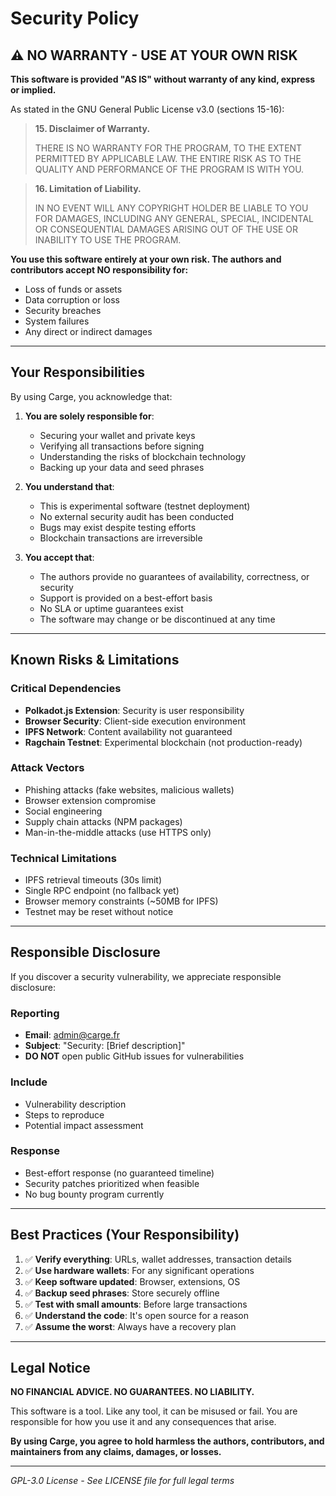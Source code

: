 # Security Policy

## ⚠️ NO WARRANTY - USE AT YOUR OWN RISK

**This software is provided "AS IS" without warranty of any kind, express or implied.**

As stated in the GNU General Public License v3.0 (sections 15-16):

> **15. Disclaimer of Warranty.**
> 
> THERE IS NO WARRANTY FOR THE PROGRAM, TO THE EXTENT PERMITTED BY APPLICABLE LAW. THE ENTIRE RISK AS TO THE QUALITY AND PERFORMANCE OF THE PROGRAM IS WITH YOU.

> **16. Limitation of Liability.**
> 
> IN NO EVENT WILL ANY COPYRIGHT HOLDER BE LIABLE TO YOU FOR DAMAGES, INCLUDING ANY GENERAL, SPECIAL, INCIDENTAL OR CONSEQUENTIAL DAMAGES ARISING OUT OF THE USE OR INABILITY TO USE THE PROGRAM.

**You use this software entirely at your own risk. The authors and contributors accept NO responsibility for:**
- Loss of funds or assets
- Data corruption or loss
- Security breaches
- System failures
- Any direct or indirect damages

---

## Your Responsibilities

By using Carge, you acknowledge that:

1. **You are solely responsible for**:
   - Securing your wallet and private keys
   - Verifying all transactions before signing
   - Understanding the risks of blockchain technology
   - Backing up your data and seed phrases

2. **You understand that**:
   - This is experimental software (testnet deployment)
   - No external security audit has been conducted
   - Bugs may exist despite testing efforts
   - Blockchain transactions are irreversible

3. **You accept that**:
   - The authors provide no guarantees of availability, correctness, or security
   - Support is provided on a best-effort basis
   - No SLA or uptime guarantees exist
   - The software may change or be discontinued at any time

---

## Known Risks & Limitations

### Critical Dependencies
- **Polkadot.js Extension**: Security is user responsibility
- **Browser Security**: Client-side execution environment
- **IPFS Network**: Content availability not guaranteed
- **Ragchain Testnet**: Experimental blockchain (not production-ready)

### Attack Vectors
- Phishing attacks (fake websites, malicious wallets)
- Browser extension compromise
- Social engineering
- Supply chain attacks (NPM packages)
- Man-in-the-middle attacks (use HTTPS only)

### Technical Limitations
- IPFS retrieval timeouts (30s limit)
- Single RPC endpoint (no fallback yet)
- Browser memory constraints (~50MB for IPFS)
- Testnet may be reset without notice

---

## Responsible Disclosure

If you discover a security vulnerability, we appreciate responsible disclosure:

### Reporting
- **Email**: admin@carge.fr
- **Subject**: "Security: [Brief description]"
- **DO NOT** open public GitHub issues for vulnerabilities

### Include
- Vulnerability description
- Steps to reproduce
- Potential impact assessment

### Response
- Best-effort response (no guaranteed timeline)
- Security patches prioritized when feasible
- No bug bounty program currently

---

## Best Practices (Your Responsibility)

1. ✅ **Verify everything**: URLs, wallet addresses, transaction details
2. ✅ **Use hardware wallets**: For any significant operations
3. ✅ **Keep software updated**: Browser, extensions, OS
4. ✅ **Backup seed phrases**: Store securely offline
5. ✅ **Test with small amounts**: Before large transactions
6. ✅ **Understand the code**: It's open source for a reason
7. ✅ **Assume the worst**: Always have a recovery plan

---

## Legal Notice

**NO FINANCIAL ADVICE. NO GUARANTEES. NO LIABILITY.**

This software is a tool. Like any tool, it can be misused or fail. You are responsible for how you use it and any consequences that arise.

**By using Carge, you agree to hold harmless the authors, contributors, and maintainers from any claims, damages, or losses.**

---

*GPL-3.0 License - See LICENSE file for full legal terms*

